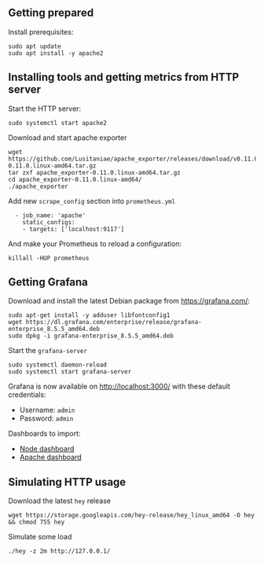 ## Getting prepared

Install prerequisites:

```
sudo apt update
sudo apt install -y apache2

```

## Installing tools and getting metrics from HTTP server

Start the HTTP server:
```
sudo systemctl start apache2
```

Download and start apache exporter
```
wget https://github.com/Lusitaniae/apache_exporter/releases/download/v0.11.0/apache_exporter-0.11.0.linux-amd64.tar.gz
tar zxf apache_exporter-0.11.0.linux-amd64.tar.gz
cd apache_exporter-0.11.0.linux-amd64/
./apache_exporter
```

Add new `scrape_config` section into `prometheus.yml`
```
  - job_name: 'apache'
    static_configs:
    - targets: ['localhost:9117']
```

And make your Prometheus to reload a configuration:

```
killall -HUP prometheus
```

## Getting Grafana
Download and install the latest Debian package from https://grafana.com/:

```
sudo apt-get install -y adduser libfontconfig1
wget https://dl.grafana.com/enterprise/release/grafana-enterprise_8.5.5_amd64.deb
sudo dpkg -i grafana-enterprise_8.5.5_amd64.deb
```

Start the `grafana-server`
```
sudo systemctl daemon-reload
sudo systemctl start grafana-server
```
Grafana is now available on [http://localhost:3000/](http://localhost:3000/) with these default credentials:
* Username: `admin`
* Password: `admin`

Dashboards to import:
* [Node dashboard](https://grafana.com/dashboards/405)
* [Apache dashboard](https://grafana.com/dashboards/3894)

## Simulating HTTP usage

Download the latest `hey` release
```
wget https://storage.googleapis.com/hey-release/hey_linux_amd64 -O hey && chmod 755 hey
```

Simulate some load
```
./hey -z 2m http://127.0.0.1/
```
